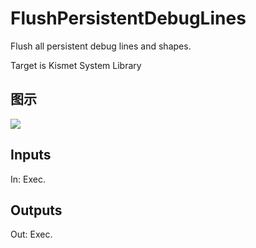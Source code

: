 # FlushPersistentDebugLines

Flush all persistent debug lines and shapes.

Target is Kismet System Library

## 图示

![]($-20221218-20361988.png)

## Inputs

In: Exec.  

## Outputs

Out: Exec.

